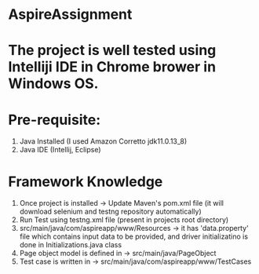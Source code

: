 # AspireAssignment

# The project is well tested using Intelliji IDE in Chrome brower in Windows OS.

# Pre-requisite:
1. Java Installed (I used Amazon Corretto jdk11.0.13_8)
2. Java IDE (Intellij, Eclipse)

# Framework Knowledge
1. Once project is installed -> Update Maven's pom.xml file  (it will download selenium and testng repository automatically)
2. Run Test using testng.xml file (present in projects root directory)
3. src/main/java/com/aspireapp/www/Resources -> it has 'data.property' file which contains input data to be provided, and driver initializatino is done in Initializations.java class
4. Page object model is defined in -> src/main/java/PageObject
5. Test case is written in -> src/main/java/com/aspireapp/www/TestCases
